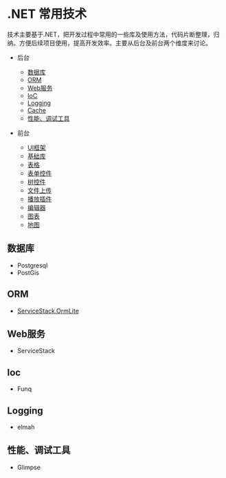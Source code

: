 # .NET 常用技术

技术主要基于.NET，把开发过程中常用的一些库及使用方法，代码片断整理，归纳。方便后续项目使用，提高开发效率。主要从后台及前台两个维度来讨论。

* 后台
  * [数据库](#db)
  * [ORM](#orm)
  * [Web服务](#webservice)
  * [IoC](#Ioc)
  * [Logging](#Logging)
  * [Cache](#Cache)
  * [性能、调试工具](#profile)

* 前台
  * [UI框架](#ui)
  * [基础库](#base)
  * [表格](#table)
  * [表单控件](#form)
  * [树控件](#tree)
  * [文件上传](#upload)
  * [播放插件](#player)
  * [编辑器](#editor)
  * [图表](#chart)
  * [地图](#map)

<h2 id="db">数据库</h2>

* Postgresql
* PostGis

<h2 id="orm">ORM</h2>

* [ServiceStack.OrmLite](orm/ormlite.md)   

<h2 id="webservice">Web服务</h2>

* ServiceStack

## Ioc

* Funq

## Logging

* elmah

<h2 id="profile">性能、调试工具</h2>

* Glimpse

